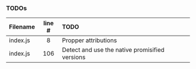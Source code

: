 ### TODOs

| Filename | line # | TODO                                           |
| :------- | :----: | :--------------------------------------------- |
| index.js |   8    | Propper attributions                           |
| index.js |  106   | Detect and use the native promisified versions |
